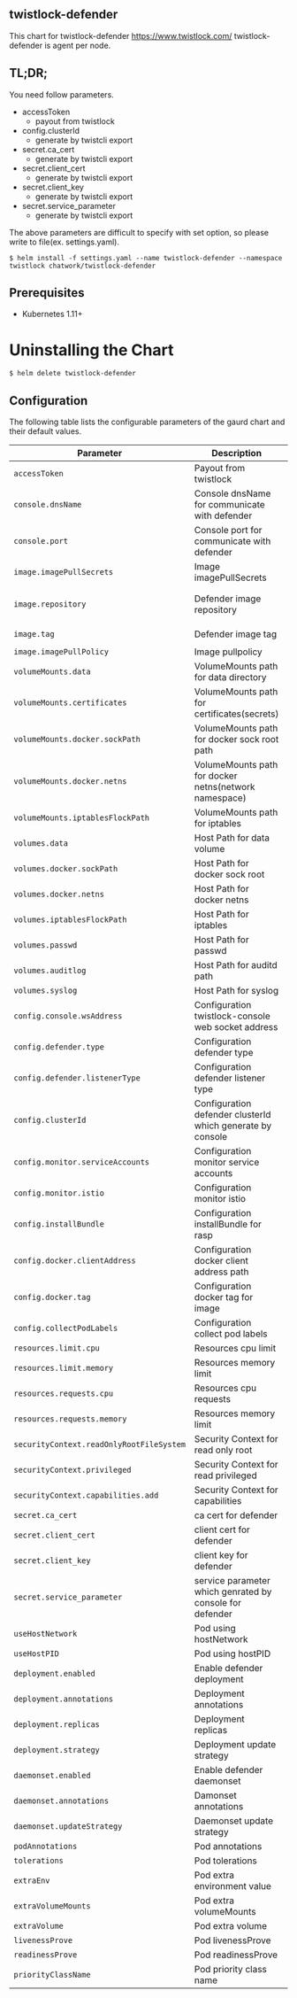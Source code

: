 ## twistlock-defender

This chart for twistlock-defender https://www.twistlock.com/
twistlock-defender is agent per node.

## TL;DR;

You need follow parameters.

- accessToken
  - payout from twistlock
- config.clusterId
  - generate by twistcli export
- secret.ca_cert
  - generate by twistcli export
- secret.client_cert
  - generate by twistcli export
- secret.client_key
  - generate by twistcli export
- secret.service_parameter
  - generate by twistcli export

The above parameters are difficult to specify with set option, so please write to file(ex. settings.yaml).

```
$ helm install -f settings.yaml --name twistlock-defender --namespace twistlock chatwork/twistlock-defender
```

## Prerequisites

* Kubernetes 1.11+

# Uninstalling the Chart

```
$ helm delete twistlock-defender
```

## Configuration

The following table lists the configurable parameters of the gaurd chart and their default values.

|  Parameter | Description | Default |
| --- | --- | --- |
|  `accessToken` | Payout from twistlock | `"accessToken"` |
|  `console.dnsName` | Console dnsName for communicate with defender | `"twistlock-console" `|
|  `console.port` | Console port for communicate with defender | `"8084" `|
|  `image.imagePullSecrets` | Image imagePullSecrets | `"[]"` |
|  `image.repository` | Defender image repository | `"registry-auth.twistlock.com/tw_{{ .Values.accessToken }}/twistlock/defender"` |
|  `image.tag` | Defender image tag | `"defender{{ .Values.config.docker.tag }}"` |
|  `image.imagePullPolicy` | Image pullpolicy  | `"IfNotPresent"` |
|  `volumeMounts.data` | VolumeMounts path for data directory | `"/var/lib/twistlock"` |
|  `volumeMounts.certificates` | VolumeMounts path for certificates(secrets) | `"/var/lib/twistlock/certificates"` |
|  `volumeMounts.docker.sockPath` | VolumeMounts path for docker sock root path | `"/var/run"` |
|  `volumeMounts.docker.netns` | VolumeMounts path for docker netns(network namespace) | `"/var/run/docker/netns"` |
|  `volumeMounts.iptablesFlockPath` | VolumeMounts path for iptables | `"/run"` |
|  `volumes.data` | Host Path for data volume  | `"/var/lib/twistlock/defender"` |
|  `volumes.docker.sockPath` | Host Path for docker sock root  | `"/var/run"` |
|  `volumes.docker.netns` | Host Path for docker netns | `"/var/run/docker/netns"` |
|  `volumes.iptablesFlockPath` | Host Path for iptables | `"/run"` |
|  `volumes.passwd` | Host Path for passwd | `"/etc/passwd"` |
|  `volumes.auditlog` | Host Path for auditd path | `"/var/log/audit"` |
|  `volumes.syslog` | Host Path for syslog | `"/dev/log"` |
|  `config.console.wsAddress` | Configuration twistlock-console web socket address | `"wss://{{ .Values.console.dnsName }}:{{ .Values.console.port }}"` |
|  `config.defender.type` | Configuration defender type | `"daemonset"` |
|  `config.defender.listenerType` | Configuration defender listener type | `"none"` |
|  `config.clusterId` | Configuration defender clusterId which generate by console | `"CLUSTERID"` |
|  `config.monitor.serviceAccounts` | Configuration monitor service accounts | `"true"` |
|  `config.monitor.istio` | Configuration monitor istio | `"false"` |
|  `config.installBundle` | Configuration installBundle for rasp | `""` |
|  `config.docker.clientAddress` | Configuration docker client address path | `"/var/run/docker.sock"` |
|  `config.docker.tag` | Configuration docker tag for image | `"_20_04_163"` |
|  `config.collectPodLabels` | Configuration collect pod labels | `"true"` |
|  `resources.limit.cpu` | Resources cpu limit | `"1000m"` |
|  `resources.limit.memory` | Resources memory limit | `"512Mi"` |
|  `resources.requests.cpu` | Resources cpu requests | `"250m"` |
|  `resources.requests.memory` | Resources memory limit | `"256Mi"` |
|  `securityContext.readOnlyRootFileSystem` | Security Context for read only root | `"true"` |
|  `securityContext.privileged` | Security Context for read privileged | `"true"` |
|  `securityContext.capabilities.add` | Security Context for capabilities | `"[NET_ADMIN, SYS_ADMIN, SYS_PTRACE, AUDIT_CONTROL]"` |
|  `secret.ca_cert` | ca cert for defender | `"CA_CERT"` |
|  `secret.client_cert` | client cert for defender | `"CLIENT_CERT"` |
|  `secret.client_key` | client key for defender | `"CLIENT_KEY"` |
|  `secret.service_parameter` | service parameter which genrated by console for defender | `"SERVICE_PARAMETER"` |
|  `useHostNetwork` | Pod using hostNetwork | `true`|
|  `useHostPID` | Pod using hostPID | `true`|
|  `deployment.enabled` | Enable defender deployment | `false`|
|  `deployment.annotations` | Deployment annotations | `"{}"`|
|  `deployment.replicas` | Deployment replicas | `1`|
|  `deployment.strategy` | Deployment update strategy | `"{}"`|
|  `daemonset.enabled` | Enable defender daemonset| `true`|
|  `daemonset.annotations` | Damonset annotations | `"{}"`|
|  `daemonset.updateStrategy` | Daemonset update strategy | `"{}"`|
|  `podAnnotations` | Pod annotations | `{}`|
|  `tolerations` | Pod tolerations | `[]`|
|  `extraEnv` | Pod extra environment value | `[]`|
|  `extraVolumeMounts` | Pod extra volumeMounts | `[]`|
|  `extraVolume` | Pod extra volume | `[]`|
|  `livenessProve` | Pod livenessProve | `{}`|
|  `readinessProve` | Pod readinessProve | `{}`|
|  `priorityClassName` | Pod priority class name | `""`|
